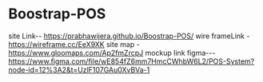 # Boostrap-POS
site Link--  https://prabhawijera.github.io/Boostrap-POS/
wire frameLink - https://wireframe.cc/EeX9XK
site map - https://www.gloomaps.com/Ap2fmZrcpJ
mockup link figma--- https://www.figma.com/file/wE854fZ6mm7HmcCWhbW6L2/POS-System?node-id=12%3A2&t=UzlF107GAu0XvBVa-1
